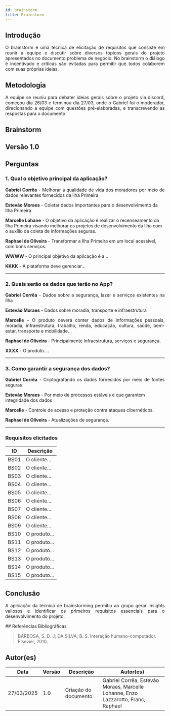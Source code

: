 ```yaml
---
id: brainstorm
title: Brainstorm
---
```

 
## Introdução
<p align = "justify">
O brainstorm é uma técnica de elicitação de requisitos que consiste em reunir a equipe e discutir sobre diversos tópicos gerais do projeto apresentados no documento problema de negócio. No brainstorm o diálogo é incentivado e críticas são evitadas para permitir que todos colaborem com suas próprias ideias.
</p>
 
## Metodologia
<p align = "justify">
A equipe se reuniu para debater ideias gerais sobre o projeto via discord, começou dia 26/03 e terminou dia 27/03, onde o Gabriel foi o moderador, direcionando a equipe com questões pré-elaboradas, e transcrevendo as respostas para o documento.
</p>
 
## Brainstorm
 
## Versão 1.0
 
## Perguntas
 
### 1. Qual o objetivo principal da aplicação?
 
<p align = "justify">
<b>Gabriel Corrêa</b> - Melhorar a qualidade de vida dos moradores por meio de dados relevantes fornecidos da Ilha Primeira
</p>
 
<b>Estevão Moraes</b> - Coletar dados importantes para o desenvolvimento da Ilha Primeira
 
<b>Marcelle Lohane</b> - O objetivo da aplicação é realizar o recenseamento da Ilha Primeira visando melhorar os projetos de desenvolvimento da Ilha com o auxílio da coleta de informações seguras.

<b>Raphael de Oliveira</b> - Transformar a Ilha Primeira em um local acessível, com bons serviços.
 
<b>WWWW</b> - O principal objetivo da aplicação é a...
 
<b>KKKK</b> - A plataforma deve gerenciar...
</p>
 
---
 
### 2. Quais serão os dados que terão no App?
 
<p align = "justify">
<b>Gabriel Corrêa</b> - Dados sobre a segurança, lazer e serviços existentes na Ilha
</p>
 
<p align = "justify">
<b>Estevão Moraes</b> - Dados sobre moradia, transporte e infraestrutura
</p>
 
<p align = "justify">
<b>Marcelle</b> - O produto deverá conter dados de informações pessoais, moradia, infraestrutura, trabalho, renda, educação, cultura, saúde, bem-estar, transporte e mobilidade.
</p>

<p align = "justify">
<b>Raphael de Oliveira</b> - Principalmente infraestrutura, serviços e segurança.
</p>

<b>XXXX</b> - O produto....

 
---
 
### 3. Como garantir a segurança dos dados?

<p align = "justify">
<b>Gabriel Corrêa</b> - Criptografando os dados fornecidos por meio de fontes seguras
 
<b>Estevão Moraes</b> - Por meio de processos estáveis e que garantem integridade dos dados
 
<b>Marcelle</b> - Controle de acesso e proteção contra ataques cibernéticos.

<b>Raphael de Oliveira</b> - Atualizações de segurança.
 
---
 
### Requisitos elicitados
 
|ID|Descrição|
|----|-------------|
|BS01| O cliente...|
|BS02| O cliente...|
|BS03| O cliente...|
|BS04| O cliente...|
|BS05| O cliente...|
|BS06| O cliente...|
|BS07| O cliente...|
|BS08| O cliente...|
|BS09| O cliente...|
|BS10| O produto...|
|BS11| O produto...|
|BS12| O produto...|
|BS13| O produto...|
|BS14| O produto...|
|BS15| O produto...|
 
## Conclusão
<p align = "justify">
A aplicação da técnica de brainstorming permitiu ao grupo gerar insights valiosos e identificar os primeiros requisitos essenciais para o desenvolvimento do projeto.
</p>
## Referências Bibliográficas
 
> BARBOSA, S. D. J; DA SILVA, B. S. Interação humano-computador. Elsevier, 2010.
 
 
## Autor(es)
| Data | Versão | Descrição | Autor(es) |
| -- | -- | -- | -- |
| 27/03/2025 | 1.0 | Criação do documento | Gabriel Corrêa, Estevão Moraes, Marcelle Lohanne, Enzo Lazzarotto, Franc, Raphael|
